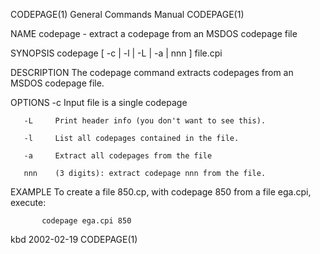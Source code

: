 CODEPAGE(1)							    General Commands Manual							   CODEPAGE(1)

NAME
       codepage - extract a codepage from an MSDOS codepage file

SYNOPSIS
       codepage [ -c | -l | -L | -a | nnn ] file.cpi

DESCRIPTION
       The codepage command extracts codepages from an MSDOS codepage file.

OPTIONS
       -c     Input file is a single codepage

       -L     Print header info (you don't want to see this).

       -l     List all codepages contained in the file.

       -a     Extract all codepages from the file

       nnn    (3 digits): extract codepage nnn from the file.

EXAMPLE
       To create a file 850.cp, with codepage 850 from a file ega.cpi, execute:

		   codepage ega.cpi 850

kbd									  2002-02-19								   CODEPAGE(1)
